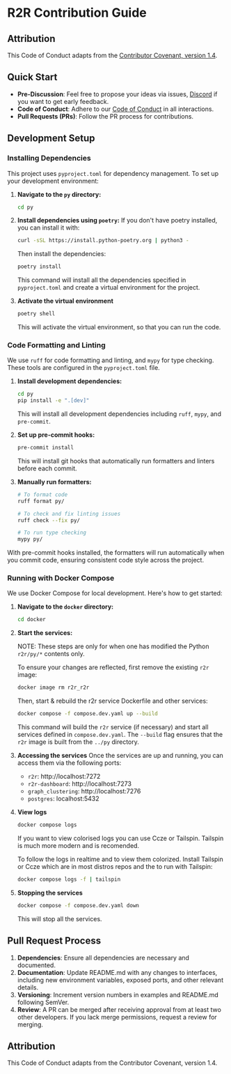# R2R Contribution Guide

## Attribution

This Code of Conduct adapts from the [Contributor Covenant, version 1.4](http://contributor-covenant.org/version/1/4/).

## Quick Start

- **Pre-Discussion**: Feel free to propose your ideas via issues, [Discord](https://discord.gg/p6KqD2kjtB) if you want to get early feedback.
- **Code of Conduct**: Adhere to our [Code of Conduct](./CODE_OF_CONDUCT.md) in all interactions.
- **Pull Requests (PRs)**: Follow the PR process for contributions.

## Development Setup

### Installing Dependencies

This project uses `pyproject.toml` for dependency management. To set up your development environment:

1.  **Navigate to the `py` directory:**
    ```bash
    cd py
    ```

2.  **Install dependencies using `poetry`:**
    If you don't have poetry installed, you can install it with:
    ```bash
    curl -sSL https://install.python-poetry.org | python3 -
    ```
    Then install the dependencies:
    ```bash
    poetry install
    ```
    This command will install all the dependencies specified in `pyproject.toml` and create a virtual environment for the project.

3. **Activate the virtual environment**
    ```bash
    poetry shell
    ```
    This will activate the virtual environment, so that you can run the code.

### Code Formatting and Linting

We use `ruff` for code formatting and linting, and `mypy` for type checking. These tools are configured in the `pyproject.toml` file.

1. **Install development dependencies:**
   ```bash
   cd py
   pip install -e ".[dev]"
   ```
   This will install all development dependencies including `ruff`, `mypy`, and `pre-commit`.

2. **Set up pre-commit hooks:**
   ```bash
   pre-commit install
   ```
   This will install git hooks that automatically run formatters and linters before each commit.

3. **Manually run formatters:**
   ```bash
   # To format code
   ruff format py/

   # To check and fix linting issues
   ruff check --fix py/

   # To run type checking
   mypy py/
   ```

With pre-commit hooks installed, the formatters will run automatically when you commit code, ensuring consistent code style across the project.

### Running with Docker Compose

We use Docker Compose for local development. Here's how to get started:

1.  **Navigate to the `docker` directory:**
    ```bash
    cd docker
    ```

2.  **Start the services:**

    NOTE: These steps are only for when one has modified the Python `r2r/py/*` contents only.

    To ensure your changes are reflected, first remove the existing `r2r` image:

    ```bash
    docker image rm r2r_r2r
    ```

    Then, start & rebuild the r2r service Dockerfile and other services:

    ```bash
    docker compose -f compose.dev.yaml up --build
    ```

    This command will build the `r2r` service (if necessary) and start all services defined in `compose.dev.yaml`. The `--build` flag ensures that the `r2r` image is built from the `../py` directory.

3. **Accessing the services**
    Once the services are up and running, you can access them via the following ports:
    * `r2r`: http://localhost:7272
    * `r2r-dashboard`: http://localhost:7273
    * `graph_clustering`: http://localhost:7276
    * `postgres`: localhost:5432

4. **View logs**
    ```bash
    docker compose logs
    ```
    If you want to view colorised logs you can use Ccze or Tailspin. Tailspin is much more modern and is recomended.

    To follow the logs in realtime and to view them colorized. Install Tailspin or Ccze which are in most distros repos and the to run with Tailspin:
    ```bash
    docker compose logs -f | tailspin
    ```
5. **Stopping the services**
    ```bash
    docker compose -f compose.dev.yaml down
    ```
    This will stop all the services.

## Pull Request Process

1.  **Dependencies**: Ensure all dependencies are necessary and documented.
2.  **Documentation**: Update README.md with any changes to interfaces, including new environment variables, exposed ports, and other relevant details.
3.  **Versioning**: Increment version numbers in examples and README.md following SemVer.
4.  **Review**: A PR can be merged after receiving approval from at least two other developers. If you lack merge permissions, request a review for merging.

## Attribution

This Code of Conduct adapts from the Contributor Covenant, version 1.4.
